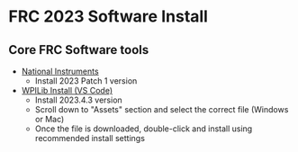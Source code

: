 # FRC 2023  Software Install
## Core FRC Software tools
  * [National Instruments](https://www.ni.com/en/support/downloads/drivers/download.frc-game-tools.html#479842)
    - Install 2023 Patch 1 version
  * [WPILib Install (VS Code)](https://github.com/wpilibsuite/allwpilib/releases/tag/v2023.4.3)
    - Install 2023.4.3 version
    - Scroll down to "Assets" section and select the correct file (Windows or Mac)
    - Once the file is downloaded, double-click and install using recommended install settings


